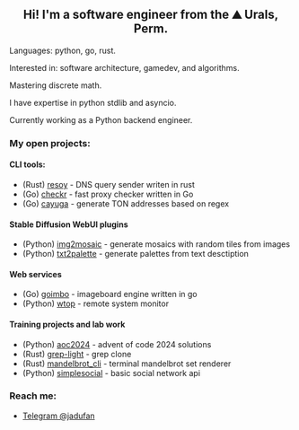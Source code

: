 <h2 align="center">Hi! I'm a software engineer from the ⛰ Urals, Perm.</h2>

Languages: python, go, rust.

Interested in: software architecture, gamedev, and algorithms.

Mastering discrete math.

I have expertise in python stdlib and asyncio.

Currently working as a Python backend engineer.

<h3 >My open projects: </h3>
<h4 >CLI tools: </h4>

 - (Rust) [resoy](https://github.com/1ort/resoy) - DNS query sender writen in rust
 - (Go) [checkr](https://github.com/1ort/checkr) - fast proxy checker written in Go
 - (Go) [cayuga](https://github.com/1ort/cayuga) - generate TON addresses based on regex

<h4>Stable Diffusion WebUI plugins</h4>

 - (Python) [img2mosaic](https://github.com/1ort/img2mosaic) - generate mosaics with random tiles from images
 - (Python) [txt2palette](https://github.com/1ort/txt2palette) - generate palettes from text desctiption

<h4>Web services</h4>

 - (Go) [goimbo](https://github.com/1ort/goimbo) - imageboard engine written in go
 - (Python) [wtop](https://github.com/1ort/wtop) - remote system monitor

<h4>Training projects and lab work</h4>

 - (Python) [aoc2024](https://github.com/1ort/aoc2024) - advent of code 2024 solutions
 - (Rust) [grep-light](https://github.com/1ort/grep-light) - grep clone
 - (Rust) [mandelbrot_cli](https://github.com/1ort/mandelbrot_cli) - terminal mandelbrot set renderer
 - (Python) [simplesocial](https://github.com/1ort/simplesocial) - basic social network api

<h3 >Reach me: </h3>

- [Telegram @jadufan](https://ort.soy)
